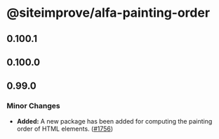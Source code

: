 # @siteimprove/alfa-painting-order

## 0.100.1

## 0.100.0

## 0.99.0

### Minor Changes

- **Added:** A new package has been added for computing the painting order of HTML elements. ([#1756](https://github.com/Siteimprove/alfa/pull/1756))
